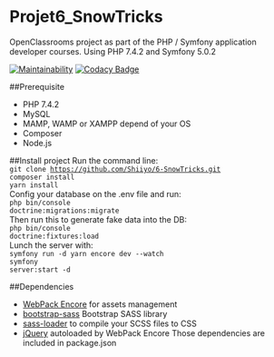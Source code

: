 # Projet6_SnowTricks

OpenClassrooms project as part of the PHP / Symfony application developer courses.
Using PHP 7.4.2 and Symfony 5.0.2

[![Maintainability](https://api.codeclimate.com/v1/badges/cd8b6e80ac40c7ff05c9/maintainability)](https://codeclimate.com/github/Shiiyo/6-SnowTricks/maintainability)
[![Codacy Badge](https://api.codacy.com/project/badge/Grade/1bec73de138f493b94352ceb64d44dbd)](https://www.codacy.com/manual/Shiiyo/Festival-des-Films-de-Plein-Air?utm_source=github.com&amp;utm_medium=referral&amp;utm_content=Shiiyo/Festival-des-Films-de-Plein-Air&amp;utm_campaign=Badge_Grade)

##Prerequisite
- PHP 7.4.2
- MySQL
- MAMP, WAMP or XAMPP depend of your OS
- Composer
- Node.js

##Install project
Run the command line: <br/>
<code>git clone https://github.com/Shiiyo/6-SnowTricks.git</code><br/>
<code>composer install</code><br/>
<code>yarn install</code><br/>
Config your database on the .env file and run:<br/>
<code>php bin/console doctrine:migrations:migrate</code><br/>
Then run this to generate fake data into the DB:<br/>
<code>php bin/console doctrine:fixtures:load</code><br/>
Lunch the server with:<br/>
<code>symfony run -d yarn encore dev --watch</code><br/>
<code>symfony server:start -d</code>

##Dependencies
- [WebPack Encore](https://github.com/symfony/webpack-encore) for assets management
- [bootstrap-sass](https://github.com/twbs/bootstrap-sass) Bootstrap SASS library
- [sass-loader](https://github.com/webpack-contrib/sass-loader) to compile your SCSS files to CSS
- [jQuery](https://github.com/jquery/jquery) autoloaded by WebPack Encore
Those dependencies are included in package.json